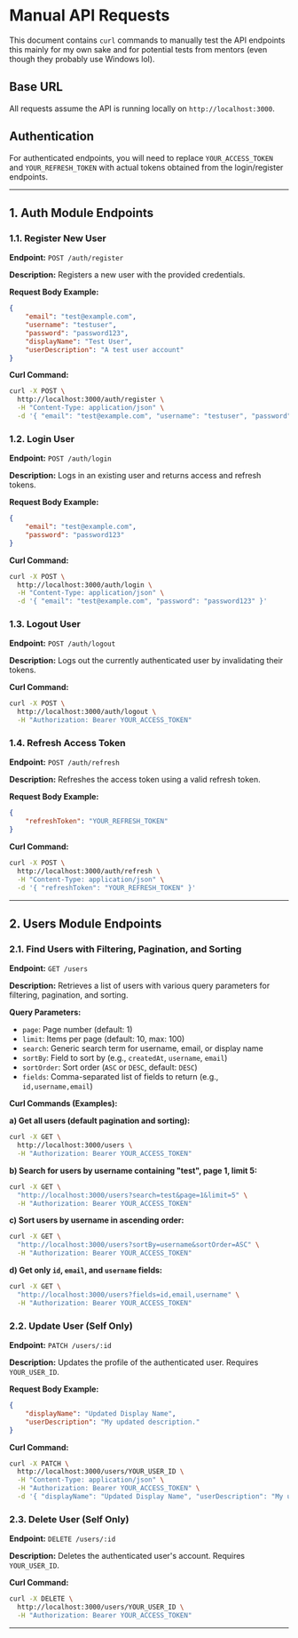 # Manual API Requests

This document contains `curl` commands to manually test the API endpoints this mainly for my own sake and for potential
tests from mentors (even though they probably use Windows lol).

## Base URL

All requests assume the API is running locally on `http://localhost:3000`.

## Authentication

For authenticated endpoints, you will need to replace `YOUR_ACCESS_TOKEN` and `YOUR_REFRESH_TOKEN` with actual tokens obtained from the login/register endpoints.

---

## 1. Auth Module Endpoints

### 1.1. Register New User

**Endpoint:** `POST /auth/register`

**Description:** Registers a new user with the provided credentials.

**Request Body Example:**

```json
{
    "email": "test@example.com",
    "username": "testuser",
    "password": "password123",
    "displayName": "Test User",
    "userDescription": "A test user account"
}
```

**Curl Command:**

```bash
curl -X POST \
  http://localhost:3000/auth/register \
  -H "Content-Type: application/json" \
  -d '{ "email": "test@example.com", "username": "testuser", "password": "password123", "displayName": "Test User", "userDescription": "A test user account" }'
```

### 1.2. Login User

**Endpoint:** `POST /auth/login`

**Description:** Logs in an existing user and returns access and refresh tokens.

**Request Body Example:**

```json
{
    "email": "test@example.com",
    "password": "password123"
}
```

**Curl Command:**

```bash
curl -X POST \
  http://localhost:3000/auth/login \
  -H "Content-Type: application/json" \
  -d '{ "email": "test@example.com", "password": "password123" }'
```

### 1.3. Logout User

**Endpoint:** `POST /auth/logout`

**Description:** Logs out the currently authenticated user by invalidating their tokens.

**Curl Command:**

```bash
curl -X POST \
  http://localhost:3000/auth/logout \
  -H "Authorization: Bearer YOUR_ACCESS_TOKEN"
```

### 1.4. Refresh Access Token

**Endpoint:** `POST /auth/refresh`

**Description:** Refreshes the access token using a valid refresh token.

**Request Body Example:**

```json
{
    "refreshToken": "YOUR_REFRESH_TOKEN"
}
```

**Curl Command:**

```bash
curl -X POST \
  http://localhost:3000/auth/refresh \
  -H "Content-Type: application/json" \
  -d '{ "refreshToken": "YOUR_REFRESH_TOKEN" }'
```

---

## 2. Users Module Endpoints

### 2.1. Find Users with Filtering, Pagination, and Sorting

**Endpoint:** `GET /users`

**Description:** Retrieves a list of users with various query parameters for filtering, pagination, and sorting.

**Query Parameters:**

- `page`: Page number (default: 1)
- `limit`: Items per page (default: 10, max: 100)
- `search`: Generic search term for username, email, or display name
- `sortBy`: Field to sort by (e.g., `createdAt`, `username`, `email`)
- `sortOrder`: Sort order (`ASC` or `DESC`, default: `DESC`)
- `fields`: Comma-separated list of fields to return (e.g., `id,username,email`)

**Curl Commands (Examples):**

**a) Get all users (default pagination and sorting):**

```bash
curl -X GET \
  http://localhost:3000/users \
  -H "Authorization: Bearer YOUR_ACCESS_TOKEN"
```

**b) Search for users by username containing "test", page 1, limit 5:**

```bash
curl -X GET \
  "http://localhost:3000/users?search=test&page=1&limit=5" \
  -H "Authorization: Bearer YOUR_ACCESS_TOKEN"
```

**c) Sort users by username in ascending order:**

```bash
curl -X GET \
  "http://localhost:3000/users?sortBy=username&sortOrder=ASC" \
  -H "Authorization: Bearer YOUR_ACCESS_TOKEN"
```

**d) Get only `id`, `email`, and `username` fields:**

```bash
curl -X GET \
  "http://localhost:3000/users?fields=id,email,username" \
  -H "Authorization: Bearer YOUR_ACCESS_TOKEN"
```

### 2.2. Update User (Self Only)

**Endpoint:** `PATCH /users/:id`

**Description:** Updates the profile of the authenticated user. Requires `YOUR_USER_ID`.

**Request Body Example:**

```json
{
    "displayName": "Updated Display Name",
    "userDescription": "My updated description."
}
```

**Curl Command:**

```bash
curl -X PATCH \
  http://localhost:3000/users/YOUR_USER_ID \
  -H "Content-Type: application/json" \
  -H "Authorization: Bearer YOUR_ACCESS_TOKEN" \
  -d '{ "displayName": "Updated Display Name", "userDescription": "My updated description." }'
```

### 2.3. Delete User (Self Only)

**Endpoint:** `DELETE /users/:id`

**Description:** Deletes the authenticated user's account. Requires `YOUR_USER_ID`.

**Curl Command:**

```bash
curl -X DELETE \
  http://localhost:3000/users/YOUR_USER_ID \
  -H "Authorization: Bearer YOUR_ACCESS_TOKEN"
```

---
